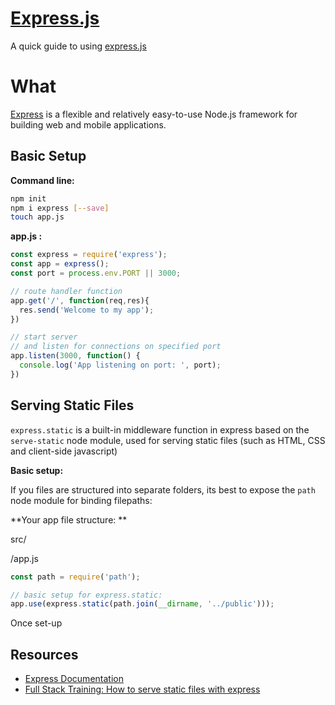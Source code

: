 # [Express.js](http://expressjs.com/)
A quick guide to using [express.js](http://expressjs.com/)

# What
[Express](http://expressjs.com/) is a flexible and relatively easy-to-use Node.js framework for building web and mobile applications.


Basic Setup
---

**Command line:**

```bash
npm init
npm i express [--save]
touch app.js
```

**app.js :**

```js
const express = require('express');
const app = express();
const port = process.env.PORT || 3000;

// route handler function
app.get('/', function(req,res){
  res.send('Welcome to my app');
})

// start server
// and listen for connections on specified port
app.listen(3000, function() {
  console.log('App listening on port: ', port);
})

```

Serving Static Files
---

``` express.static ``` is a built-in middleware function in express based on the ``` serve-static ``` node module, used for serving static files (such as HTML, CSS and client-side javascript)

**Basic setup:**

If you files are structured into separate folders, its best to expose the ``` path ``` node module for binding filepaths:

**Your app file structure: **

src/

  /app.js

```js
const path = require('path');

// basic setup for express.static:
app.use(express.static(path.join(__dirname, '../public')));

```

Once set-up


Resources
---
- [Express Documentation](http://expressjs.com/)
- [Full Stack Training: How to serve static files with express](http://www.fullstacktraining.com/articles/how-to-serve-static-files-with-express)
